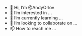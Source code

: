 - 👋 Hi, I’m @AndyOrlov
- 👀 I’m interested in ...
- 🌱 I’m currently learning ...
- 💞️ I’m looking to collaborate on ...
- 📫 How to reach me ...

<!---
AndyOrlov/AndyOrlov is a ✨ special ✨ repository because its `README.md` (this file) appears on your GitHub profile.
You can click the Preview link to take a look at your changes.
--->
